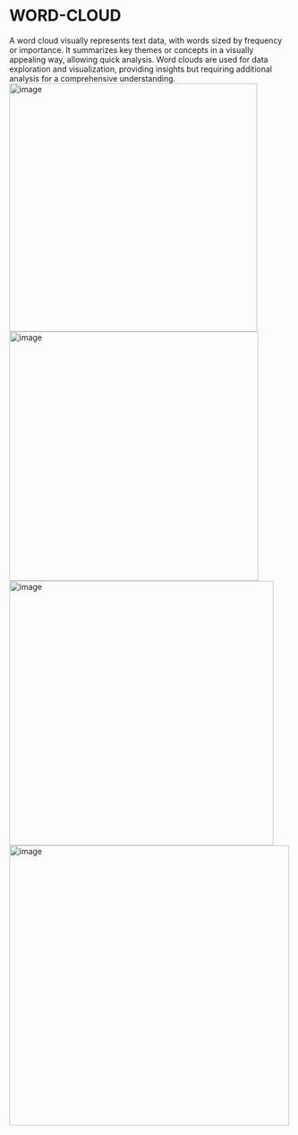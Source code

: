 # WORD-CLOUD
A word cloud visually represents text data, with words sized by frequency or importance. It summarizes key themes or concepts in a visually appealing way, allowing quick analysis. Word clouds are used for data exploration and visualization, providing insights but requiring additional analysis for a comprehensive understanding.
<img width="443" alt="image" src="https://github.com/SONERIKHI/WORD-CLOUD/assets/112720079/b68c5e22-3924-4ccb-853e-0892cdde4c70">
<img width="445" alt="image" src="https://github.com/SONERIKHI/WORD-CLOUD/assets/112720079/00622cfc-b0cd-4bbd-aa96-066836eaf709">
<img width="472" alt="image" src="https://github.com/SONERIKHI/WORD-CLOUD/assets/112720079/08738013-24c0-4029-9220-2a35435b776b">
<img width="500" alt="image" src="https://github.com/SONERIKHI/WORD-CLOUD/assets/112720079/3e915f8f-5f5f-4804-bdef-a20ee766330c">
